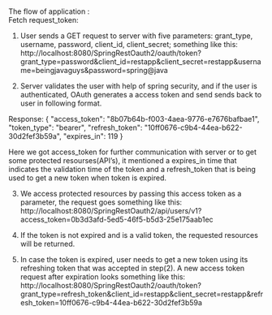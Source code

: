 <br>The flow of application :<br>
Fetch request_token:
1) User sends a GET request to server with five parameters: grant_type, username, password, client_id, client_secret; something like this:
http://localhost:8080/SpringRestOauth2/oauth/token?grant_type=password&client_id=restapp&client_secret=restapp&username=beingjavaguys&password=spring@java

2) Server validates the user with help of spring security, and if the user is authenticated, OAuth generates a access token and send sends back to user in following format.

Response:
{
"access_token": "8b07b64b-f003-4aea-9776-e7676bafbae1",
"token_type": "bearer",
"refresh_token": "10ff0676-c9b4-44ea-b622-30d2fef3b59a",
"expires_in": 119
}

Here we got access_token for further communication with server or to get some protected resourses(API’s), it mentioned a expires_in time that indicates the validation time of the token and a refresh_token that is being used to get a new token when token is expired.

3) We access protected resources by passing this access token as a parameter, the request goes something like this:
http://localhost:8080/SpringRestOauth2/api/users/v1?access_token=0b3d3afd-5ed5-46f5-b5d3-25e175aab1ec

4) If the token is not expired and is a valid token, the requested resources will be returned.

5) In case the token is expired, user needs to get a new token using its refreshing token that was accepted in step(2). A new access token request after expiration looks something like this:
http://localhost:8080/SpringRestOauth2/oauth/token?grant_type=refresh_token&client_id=restapp&client_secret=restapp&refresh_token=10ff0676-c9b4-44ea-b622-30d2fef3b59a

